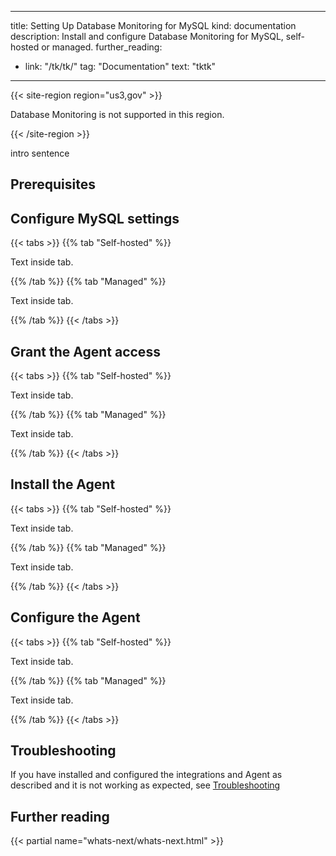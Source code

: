 
---
title: Setting Up Database Monitoring for MySQL
kind: documentation
description: Install and configure Database Monitoring for MySQL, self-hosted or managed.
further_reading:
- link: "/tk/tk/"
  tag: "Documentation"
  text: "tktk"
  
---

{{< site-region region="us3,gov" >}} 

Database Monitoring is not supported in this region.

{{< /site-region >}}


intro sentence

## Prerequisites
<p></p>

## Configure MySQL settings

{{< tabs >}}
{{% tab "Self-hosted" %}}

Text inside tab.

{{% /tab %}}
{{% tab "Managed" %}}

Text inside tab.

{{% /tab %}}
{{< /tabs >}}

## Grant the Agent access

{{< tabs >}}
{{% tab "Self-hosted" %}}

Text inside tab.

{{% /tab %}}
{{% tab "Managed" %}}

Text inside tab.

{{% /tab %}}
{{< /tabs >}}

## Install the Agent

{{< tabs >}}
{{% tab "Self-hosted" %}}

Text inside tab.

{{% /tab %}}
{{% tab "Managed" %}}

Text inside tab.

{{% /tab %}}
{{< /tabs >}}

## Configure the Agent

{{< tabs >}}
{{% tab "Self-hosted" %}}

Text inside tab.

{{% /tab %}}
{{% tab "Managed" %}}

Text inside tab.

{{% /tab %}}
{{< /tabs >}}

## Troubleshooting

If you have installed and configured the integrations and Agent as described and it is not working as expected, see [Troubleshooting][1]

## Further reading

{{< partial name="whats-next/whats-next.html" >}}

[1]: /database_monitoring/setup/troubleshooting/#mysql
